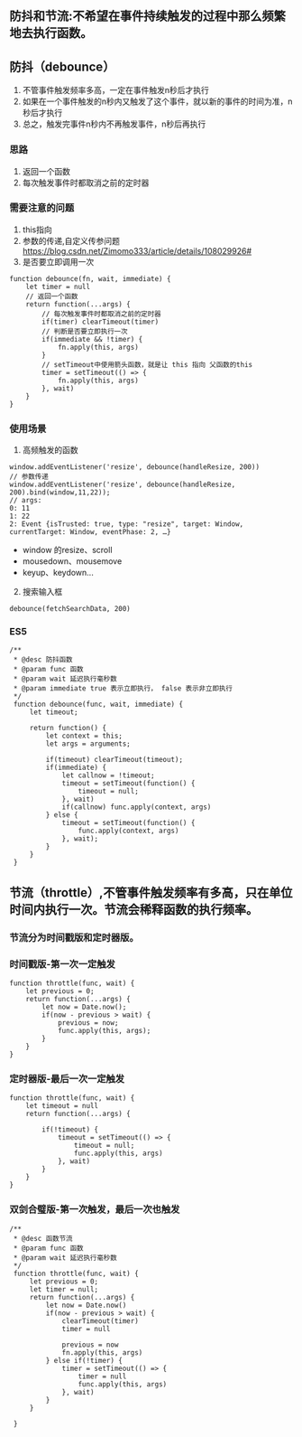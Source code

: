 ## 防抖和节流:不希望在事件持续触发的过程中那么频繁地去执行函数。

## 防抖（debounce）
1. 不管事件触发频率多高，一定在事件触发n秒后才执行
2. 如果在一个事件触发的n秒内又触发了这个事件，就以新的事件的时间为准，n秒后才执行
3. 总之，触发完事件n秒内不再触发事件，n秒后再执行

### 思路
1. 返回一个函数
2. 每次触发事件时都取消之前的定时器

### 需要注意的问题
1. this指向
2. 参数的传递,自定义传参问题 https://blog.csdn.net/Zimomo333/article/details/108029926#
3. 是否要立即调用一次 

```
function debounce(fn, wait, immediate) {
    let timer = null
    // 返回一个函数
    return function(...args) {
        // 每次触发事件时都取消之前的定时器
        if(timer) clearTimeout(timer)
        // 判断是否要立即执行一次
        if(immediate && !timer) {
            fn.apply(this, args)
        }
        // setTimeout中使用箭头函数，就是让 this 指向 父函数的this
        timer = setTimeout(() => {
            fn.apply(this, args)
        }, wait)
    }
}
```

### 使用场景
1. 高频触发的函数
```
window.addEventListener('resize', debounce(handleResize, 200))
// 参数传递
window.addEventListener('resize', debounce(handleResize, 200).bind(window,11,22));
// args: 
0: 11
1: 22
2: Event {isTrusted: true, type: "resize", target: Window, currentTarget: Window, eventPhase: 2, …}
```
- window 的resize、scroll
- mousedown、mousemove
- keyup、keydown...
2. 搜索输入框
```
debounce(fetchSearchData, 200)
```

### ES5
```
/**
 * @desc 防抖函数
 * @param func 函数
 * @param wait 延迟执行毫秒数
 * @param immediate true 表示立即执行， false 表示非立即执行
 */
 function debounce(func, wait, immediate) {
     let timeout;

     return function() {
         let context = this;
         let args = arguments;

         if(timeout) clearTimeout(timeout);
         if(immediate) {
             let callnow = !timeout;
             timeout = setTimeout(function() {
                 timeout = null;
             }, wait)
             if(callnow) func.apply(context, args)
         } else {
             timeout = setTimeout(function() {
                 func.apply(context, args)
             }, wait);
         }
     }
 }
```

## 节流（throttle）,不管事件触发频率有多高，只在单位时间内执行一次。节流会稀释函数的执行频率。

### 节流分为时间戳版和定时器版。

### 时间戳版-第一次一定触发
```
function throttle(func, wait) {
    let previous = 0;
    return function(...args) {
        let now = Date.now();
        if(now - previous > wait) {
            previous = now;
            func.apply(this, args); 
        }
    }
}
```

### 定时器版-最后一次一定触发
```
function throttle(func, wait) {
    let timeout = null
    return function(...args) {
       
        if(!timeout) {
            timeout = setTimeout(() => {
                timeout = null;
                func.apply(this, args)
            }, wait)
        }
    }
}
```

### 双剑合璧版-第一次触发，最后一次也触发
```
/**
 * @desc 函数节流
 * @param func 函数
 * @param wait 延迟执行毫秒数
 */
 function throttle(func, wait) {
     let previous = 0;
     let timer = null;
     return function(...args) {
         let now = Date.now()
         if(now - previous > wait) {
             clearTimeout(timer)
             timer = null

             previous = now
             fn.apply(this, args)
         } else if(!timer) {
             timer = setTimeout(() => {
                 timer = null
                 func.apply(this, args)
             }, wait)
         }
     }

 }

```